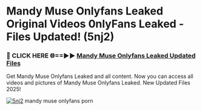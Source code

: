 # Mandy Muse Onlyfans Leaked Original Videos 0nlyFans Leaked - Files Updated! (5nj2)

<h3>🔴 CLICK HERE 🌐==►► <a href="https://tinyurl.com/2wckxsce" rel="nofollow">Mandy Muse Onlyfans Leaked Updated Files</a></h3>

Get Mandy Muse Onlyfans Leaked and all content. Now you can access all videos and pictures of Mandy Muse Onlyfans Leaked. New Updated Files 2025!

[![5nj2](https://i.imgur.com/AFduVYN.gif)](https://tinyurl.com/2wckxsce)
mandy muse onlyfans porn